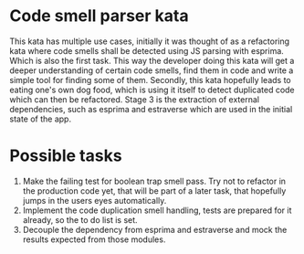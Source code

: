 # Code smell parser kata
This kata has multiple use cases, initially it was thought of as a
refactoring kata where code smells shall be detected using JS parsing
with esprima. Which is also the first task. This way the developer
doing this kata will get a deeper understanding of certain code smells,
find them in code and write a simple tool for finding some of them.
Secondly, this kata hopefully leads to eating one's own dog food, which
is using it itself to detect duplicated code which can then be refactored.
Stage 3 is the extraction of external dependencies, such as esprima
and estraverse which are used in the initial state of the app.

# Possible tasks
1) Make the failing test for boolean trap smell pass. Try not to refactor
in the production code yet, that will be part of a later task,
that hopefully jumps in the users eyes automatically.
2) Implement the code duplication smell handling, tests are prepared for
it already, so the to do list is set.
3) Decouple the dependency from esprima and estraverse and mock the
results expected from those modules.
